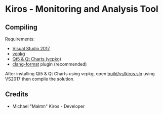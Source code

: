 # Kiros - Monitoring and Analysis Tool

## Compiling
Requirements:
* [Visual Studio 2017](https://goo.gl/DC4tpD)
* [vcpkg](https://goo.gl/fxkSTM)
* [Qt5 & Qt Charts (vcpkg)](https://goo.gl/523pHf)
* [clang-format](https://goo.gl/NSQ6Qr) plugin (recommended)

After installing Qt5 & Qt Charts using vcpkg, open
[build/vs/kiros.sln](build/vs/kiros.sln) using VS2017 then compile the solution.

## Credits
* Michael "Maktm" Kiros - Developer